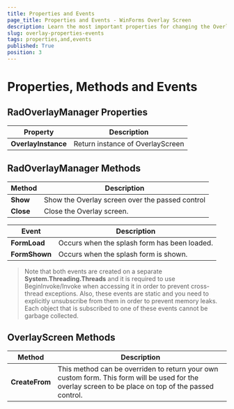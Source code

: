 ```yaml
---
title: Properties and Events
page_title: Properties and Events - WinForms Overlay Screen
description: Learn the most important properties for changing the Overlay Screen appearance and behavior.
slug: overlay-properties-events
tags: properties,and,events
published: True
position: 3
---
```


# Properties, Methods and Events

## RadOverlayManager Properties

|Property|Description|
|----|----|
|**OverlayInstance**|Return instance of OverlayScreen|

## RadOverlayManager Methods

|Method|Description|
|----|----|
|**Show**|Show the Overlay screen over the passed control|
|**Close**|Close the Overlay screen.|

|Event|Description|
|----|----|
|**FormLoad**|Occurs when the splash form has been loaded.|
|**FormShown**|Occurs when the splash form is shown.|

>Note that both events are created on a separate __System.Threading.Threads__ and it is required to use BeginInvoke/Invoke when accessing it in order to prevent cross-thread exceptions. Also, these events are static and you need to explicitly unsubscribe from them in order to prevent memory leaks. Each object that is subscribed to one of these events cannot be garbage collected.

## OverlayScreen Methods

|Method|Description|
|----|----|
|**CreateFrom**|This method can be overriden to return your own custom form. This form will be used for the overlay screen to be place on top of the passed control.|


